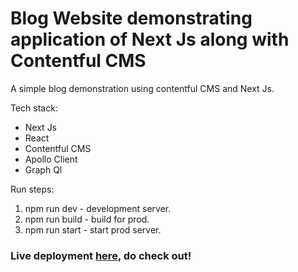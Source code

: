 # Blog Website demonstrating application of Next Js along with Contentful CMS

A simple blog demonstration using contentful CMS and Next Js.

Tech stack:

- Next Js
- React
- Contentful CMS
- Apollo Client
- Graph Ql

Run steps:

1. npm run dev - development server.
2. npm run build - build for prod.
3. npm run start - start prod server.

### Live deployment [here](https://contentful-blog-bice.vercel.app/), do check out!
